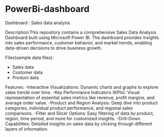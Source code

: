 # PowerBi-dashboard
Dashboard : Sales data analysis

Description:This repository contains a comprehensive Sales Data Analysis Dashboard built using Microsoft Power BI. The dashboard provides insights into sales performance, customer behavior, and market trends, enabling data-driven decisions to drive business growth.

Files(sample data files):
  - Sales data
  - Customer data
  - Product data
    
Features:
   -Interactive Visualizations: Dynamic charts and graphs to explore sales trends over time.
   -Key Performance Indicators (KPIs): Visual representation of essential sales metrics like revenue, profit margins, and average order value.
   -Product and Region Analysis: Deep dive into product categories, individual product performance, and regional sales comparisons.
   -Filter and Slicer Options: Easy filtering of data by product, region, time period, and more for customized insights.
   -Drill-Down Capabilities: Detailed insights on sales data by clicking through different layers of information.
   
